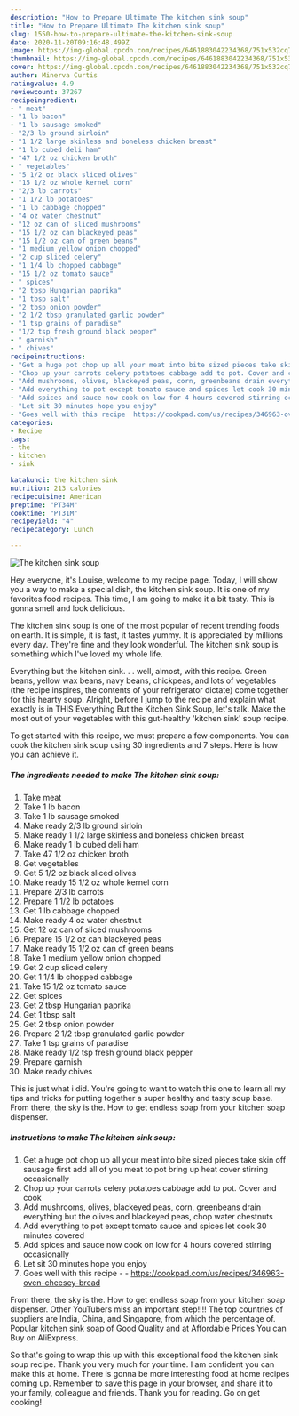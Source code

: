 ```yaml
---
description: "How to Prepare Ultimate The kitchen sink soup"
title: "How to Prepare Ultimate The kitchen sink soup"
slug: 1550-how-to-prepare-ultimate-the-kitchen-sink-soup
date: 2020-11-20T09:16:48.499Z
image: https://img-global.cpcdn.com/recipes/6461883042234368/751x532cq70/the-kitchen-sink-soup-recipe-main-photo.jpg
thumbnail: https://img-global.cpcdn.com/recipes/6461883042234368/751x532cq70/the-kitchen-sink-soup-recipe-main-photo.jpg
cover: https://img-global.cpcdn.com/recipes/6461883042234368/751x532cq70/the-kitchen-sink-soup-recipe-main-photo.jpg
author: Minerva Curtis
ratingvalue: 4.9
reviewcount: 37267
recipeingredient:
- " meat"
- "1 lb bacon"
- "1 lb sausage smoked"
- "2/3 lb ground sirloin"
- "1 1/2 large skinless and boneless chicken breast"
- "1 lb cubed deli ham"
- "47 1/2 oz chicken broth"
- " vegetables"
- "5 1/2 oz black sliced olives"
- "15 1/2 oz whole kernel corn"
- "2/3 lb carrots"
- "1 1/2 lb potatoes"
- "1 lb cabbage chopped"
- "4 oz water chestnut"
- "12 oz can of sliced mushrooms"
- "15 1/2 oz can blackeyed peas"
- "15 1/2 oz can of green beans"
- "1 medium yellow onion chopped"
- "2 cup sliced celery"
- "1 1/4 lb chopped cabbage"
- "15 1/2 oz tomato sauce"
- " spices"
- "2 tbsp Hungarian paprika"
- "1 tbsp salt"
- "2 tbsp onion powder"
- "2 1/2 tbsp granulated garlic powder"
- "1 tsp grains of paradise"
- "1/2 tsp fresh ground black pepper"
- " garnish"
- " chives"
recipeinstructions:
- "Get a huge pot chop up all your meat into bite sized pieces take skin off sausage first add all of you meat to pot bring up heat cover stirring occasionally"
- "Chop up your carrots celery potatoes cabbage add to pot. Cover and cook"
- "Add mushrooms, olives, blackeyed peas, corn, greenbeans drain everything but the olives and blackeyed peas, chop water chestnuts"
- "Add everything to pot except tomato sauce and spices let cook 30 minutes covered"
- "Add spices and sauce now cook on low for 4 hours covered stirring occasionally"
- "Let sit 30 minutes hope you enjoy"
- "Goes well with this recipe  https://cookpad.com/us/recipes/346963-oven-cheesey-bread"
categories:
- Recipe
tags:
- the
- kitchen
- sink

katakunci: the kitchen sink 
nutrition: 213 calories
recipecuisine: American
preptime: "PT34M"
cooktime: "PT31M"
recipeyield: "4"
recipecategory: Lunch

---
```



![The kitchen sink soup](https://img-global.cpcdn.com/recipes/6461883042234368/751x532cq70/the-kitchen-sink-soup-recipe-main-photo.jpg)

Hey everyone, it's Louise, welcome to my recipe page. Today, I will show you a way to make a special dish, the kitchen sink soup. It is one of my favorites food recipes. This time, I am going to make it a bit tasty. This is gonna smell and look delicious.

The kitchen sink soup is one of the most popular of recent trending foods on earth. It is simple, it is fast, it tastes yummy. It is appreciated by millions every day. They're fine and they look wonderful. The kitchen sink soup is something which I've loved my whole life.

Everything but the kitchen sink. . . well, almost, with this recipe. Green beans, yellow wax beans, navy beans, chickpeas, and lots of vegetables (the recipe inspires, the contents of your refrigerator dictate) come together for this hearty soup. Alright, before I jump to the recipe and explain what exactly is in THIS Everything But the Kitchen Sink Soup, let&#39;s talk. Make the most out of your vegetables with this gut-healthy &#39;kitchen sink&#39; soup recipe.


To get started with this recipe, we must prepare a few components. You can cook the kitchen sink soup using 30 ingredients and 7 steps. Here is how you can achieve it.

<!--inarticleads1-->

##### The ingredients needed to make The kitchen sink soup:

1. Take  meat
1. Take 1 lb bacon
1. Take 1 lb sausage smoked
1. Make ready 2/3 lb ground sirloin
1. Make ready 1 1/2 large skinless and boneless chicken breast
1. Make ready 1 lb cubed deli ham
1. Take 47 1/2 oz chicken broth
1. Get  vegetables
1. Get 5 1/2 oz black sliced olives
1. Make ready 15 1/2 oz whole kernel corn
1. Prepare 2/3 lb carrots
1. Prepare 1 1/2 lb potatoes
1. Get 1 lb cabbage chopped
1. Make ready 4 oz water chestnut
1. Get 12 oz can of sliced mushrooms
1. Prepare 15 1/2 oz can blackeyed peas
1. Make ready 15 1/2 oz can of green beans
1. Take 1 medium yellow onion chopped
1. Get 2 cup sliced celery
1. Get 1 1/4 lb chopped cabbage
1. Take 15 1/2 oz tomato sauce
1. Get  spices
1. Get 2 tbsp Hungarian paprika
1. Get 1 tbsp salt
1. Get 2 tbsp onion powder
1. Prepare 2 1/2 tbsp granulated garlic powder
1. Take 1 tsp grains of paradise
1. Make ready 1/2 tsp fresh ground black pepper
1. Prepare  garnish
1. Make ready  chives


This is just what i did. You&#39;re going to want to watch this one to learn all my tips and tricks for putting together a super healthy and tasty soup base. From there, the sky is the. How to get endless soap from your kitchen soap dispenser. 

<!--inarticleads2-->

##### Instructions to make The kitchen sink soup:

1. Get a huge pot chop up all your meat into bite sized pieces take skin off sausage first add all of you meat to pot bring up heat cover stirring occasionally
1. Chop up your carrots celery potatoes cabbage add to pot. Cover and cook
1. Add mushrooms, olives, blackeyed peas, corn, greenbeans drain everything but the olives and blackeyed peas, chop water chestnuts
1. Add everything to pot except tomato sauce and spices let cook 30 minutes covered
1. Add spices and sauce now cook on low for 4 hours covered stirring occasionally
1. Let sit 30 minutes hope you enjoy
1. Goes well with this recipe -  - https://cookpad.com/us/recipes/346963-oven-cheesey-bread


From there, the sky is the. How to get endless soap from your kitchen soap dispenser. Other YouTubers miss an important step!!!! The top countries of suppliers are India, China, and Singapore, from which the percentage of. Popular kitchen sink soap of Good Quality and at Affordable Prices You can Buy on AliExpress. 

So that's going to wrap this up with this exceptional food the kitchen sink soup recipe. Thank you very much for your time. I am confident you can make this at home. There is gonna be more interesting food at home recipes coming up. Remember to save this page in your browser, and share it to your family, colleague and friends. Thank you for reading. Go on get cooking!
